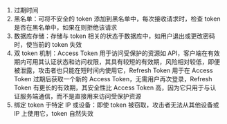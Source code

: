 1. 过期时间
2. 黑名单：可将不安全的 token 添加到黑名单中，每次接收请求时，检查 token 是否在黑名单中，如果在则拒绝该请求
3. 数据库存储：存储与 token 相关的状态于数据库中，如用户退出或更改密码时，使当前的 token 失效
4. 双 token 机制：Access Token 用于访问受保护的资源如 API，客户端在有效期内可用其认证状态和访问权限，其具有较短的有效期，风险相对较低，即便被泄露，攻击者也只能在短时间内使用它，Refresh Token 用于在 Access Token 过期后获取一个新的 Access Token，无需用户再次登录，Refresh Token 有更长的有效期，其安全性比 Access Token 高，因为它只用于与认证服务端通信，而不是直接用来访问受保护资源
5. 绑定 token 于特定 IP 或设备：即使 token 被窃取，攻击者无法从其他设备或 IP 上使用它，token 自然失效
